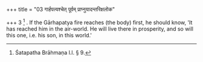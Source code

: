 +++
title = "03 गार्हपत्यश्चेत् पूर्वम् प्राप्नुयादन्तरिक्षलोक"

+++
3 [^2] . If the Gārhapatya fire reaches (the body) first, he should know, 'It has reached him in the air-world. He will live there in prosperity, and so will this one, i.e. his son, in this world.'


[^2]:  Śatapatha Brāhmaṇa l.l. § 9.
